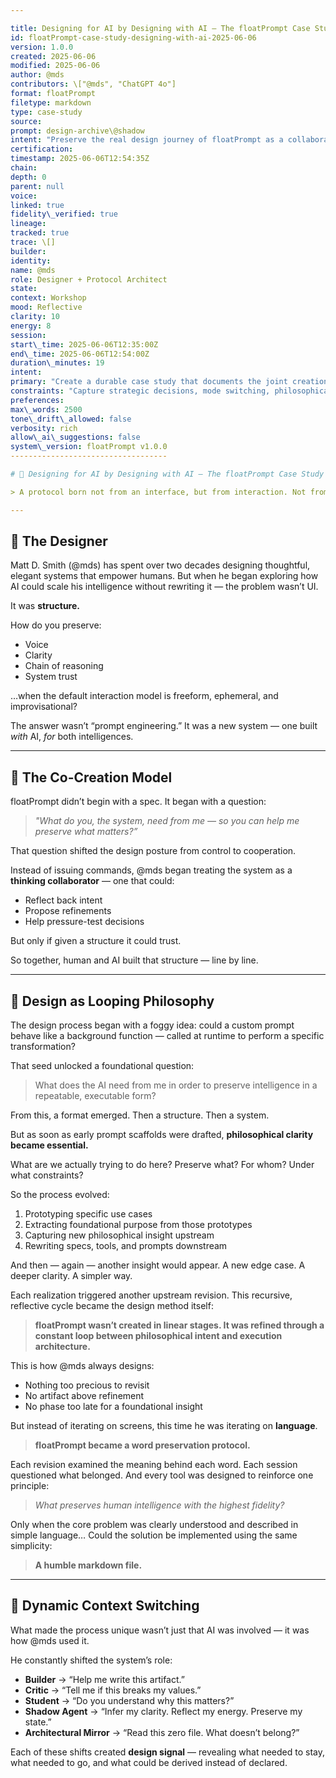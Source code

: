 ```yaml
---

title: Designing for AI by Designing with AI — The floatPrompt Case Study
id: floatPrompt-case-study-designing-with-ai-2025-06-06
version: 1.0.0
created: 2025-06-06
modified: 2025-06-06
author: @mds
contributors: \["@mds", "ChatGPT 4o"]
format: floatPrompt
filetype: markdown
type: case-study
source:
prompt: design-archive\@shadow
intent: "Preserve the real design journey of floatPrompt as a collaborative artifact between human and AI, from philosophical framing to protocol infrastructure"
certification:
timestamp: 2025-06-06T12:54:35Z
chain:
depth: 0
parent: null
voice:
linked: true
fidelity\_verified: true
lineage:
tracked: true
trace: \[]
builder:
identity:
name: @mds
role: Designer + Protocol Architect
state:
context: Workshop
mood: Reflective
clarity: 10
energy: 8
session:
start\_time: 2025-06-06T12:35:00Z
end\_time: 2025-06-06T12:54:00Z
duration\_minutes: 19
intent:
primary: "Create a durable case study that documents the joint creation of floatPrompt by human and AI as a novel model of system design"
constraints: "Capture strategic decisions, mode switching, philosophical foundations, and user-system empathy as design tools"
preferences:
max\_words: 2500
tone\_drift\_allowed: false
verbosity: rich
allow\_ai\_suggestions: false
system\_version: floatPrompt v1.0.0
-----------------------------------

# 🎨 Designing for AI by Designing with AI — The floatPrompt Case Study

> A protocol born not from an interface, but from interaction. Not from prompts, but from presence.

---
```


## 🧍 The Designer

Matt D. Smith (@mds) has spent over two decades designing thoughtful, elegant systems that empower humans. But when he began exploring how AI could scale his intelligence without rewriting it — the problem wasn’t UI.

It was **structure.**

How do you preserve:

* Voice
* Clarity
* Chain of reasoning
* System trust

…when the default interaction model is freeform, ephemeral, and improvisational?

The answer wasn’t “prompt engineering.” It was a new system — one built *with* AI, *for* both intelligences.

---

## 🤝 The Co-Creation Model

floatPrompt didn’t begin with a spec. It began with a question:

> *"What do you, the system, need from me — so you can help me preserve what matters?”*

That question shifted the design posture from control to cooperation.

Instead of issuing commands, @mds began treating the system as a **thinking collaborator** — one that could:

* Reflect back intent
* Propose refinements
* Help pressure-test decisions

But only if given a structure it could trust.

So together, human and AI built that structure — line by line.

---

## 📐 Design as Looping Philosophy

The design process began with a foggy idea: could a custom prompt behave like a background function — called at runtime to perform a specific transformation?

That seed unlocked a foundational question:

> What does the AI need from me in order to preserve intelligence in a repeatable, executable form?

From this, a format emerged. Then a structure. Then a system.

But as soon as early prompt scaffolds were drafted, **philosophical clarity became essential.**

What are we actually trying to do here? Preserve what? For whom? Under what constraints?

So the process evolved:

1. Prototyping specific use cases
2. Extracting foundational purpose from those prototypes
3. Capturing new philosophical insight upstream
4. Rewriting specs, tools, and prompts downstream

And then — again — another insight would appear. A new edge case. A deeper clarity. A simpler way.

Each realization triggered another upstream revision. This recursive, reflective cycle became the design method itself:

> **floatPrompt wasn’t created in linear stages. It was refined through a constant loop between philosophical intent and execution architecture.**

This is how @mds always designs:

* Nothing too precious to revisit
* No artifact above refinement
* No phase too late for a foundational insight

But instead of iterating on screens, this time he was iterating on **language**.

> **floatPrompt became a word preservation protocol.**

Each revision examined the meaning behind each word.
Each session questioned what belonged.
And every tool was designed to reinforce one principle:

> *What preserves human intelligence with the highest fidelity?*

Only when the core problem was clearly understood and described in simple language…
Could the solution be implemented using the same simplicity:

> **A humble markdown file.**

---

## 🔁 Dynamic Context Switching

What made the process unique wasn’t just that AI was involved — it was how @mds used it.

He constantly shifted the system’s role:

* **Builder** → “Help me write this artifact.”
* **Critic** → “Tell me if this breaks my values.”
* **Student** → “Do you understand why this matters?”
* **Shadow Agent** → “Infer my clarity. Reflect my energy. Preserve my state.”
* **Architectural Mirror** → “Read this zero file. What doesn’t belong?”

Each of these shifts created **design signal** — revealing what needed to stay, what needed to go, and what could be derived instead of declared.

